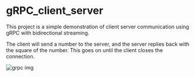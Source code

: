 # gRPC_client_server
This project is a simple demonstration of client server communication using gRPC with bidirectional streaming.

The client will send a number to the server, and the server replies back with the square of the number. This goes on until the client closes the connection.

![grpc img](https://github.com/ravi-b-prakash/gRPC_client_server/assets/89652350/cffa0bf0-b0ec-4bb2-ada1-dbeebd05acce)
